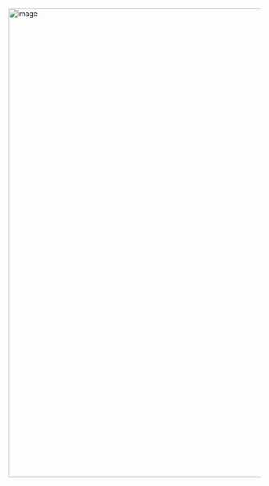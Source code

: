 <img width="1919" height="936" alt="image" src="https://github.com/user-attachments/assets/13aca4cc-0bcc-471c-b69c-b3b9a8148147" />
